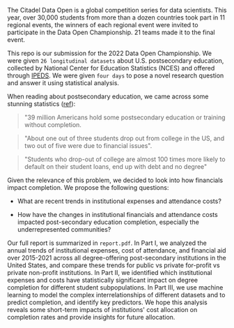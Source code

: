 The Citadel Data Open is a global competition series for data scientists. This year, over 30,000 students from more than a dozen countries took part in 11 regional events, the winners of each regional event were invited to participate in the Data Open Championship. 21 teams made it to the final event. 

This repo is our submission for the 2022 Data Open Championship. We were given `26 longitudinal datasets` about U.S. postsecondary education, collected by National Center for Education Statistics (NCES) and offered through [IPEDS](https://nces.ed.gov/ipeds/use-the-data). We were given `four days` to pose a novel research question and answer it using statistical analysis. 

When reading about postsecondary education, we came across some stunning statistics ([ref](https://www.forbes.com/sites/markkantrowitz/2021/11/18/shocking-statistics-about-college-graduation-rates/?sh=5cd1b5b62b69)):

> "39 million Americans hold some postsecondary education or training without completion.

> "About one out of three students drop out from college in the US, and two out of five were due to financial issues". 

> "Students who drop-out of college are almost 100 times more likely to default on their student loans, end up with debt and no degree"

Given the relevance of this problem, we decided to look into how financials impact completion. We propose the following questions:

* What are recent trends in institutional expenses and attendance costs?

* How have the changes in institutional financials and attendance costs impacted
post-secondary education completion, especially the underrepresented communities?


Our full report is summarized in `report.pdf`. In Part I, we analyzed the annual trends of institutional expenses, cost of attendance, and financial aid over 2015-2021 across all degree-offering post-secondary institutions in the United States, and compare these trends for public vs private for-profit vs private non-profit institutions. In Part II, we identified which institutional expenses and costs have statistically significant impact on degree completion for different student subpopulations. In Part III, we use machine learning to model the complex interrelationships of different datasets and to predict completion, and identify key predictors. We hope this analysis reveals some short-term impacts of institutions' cost allocation on completion rates and provide insights for future allocation.
